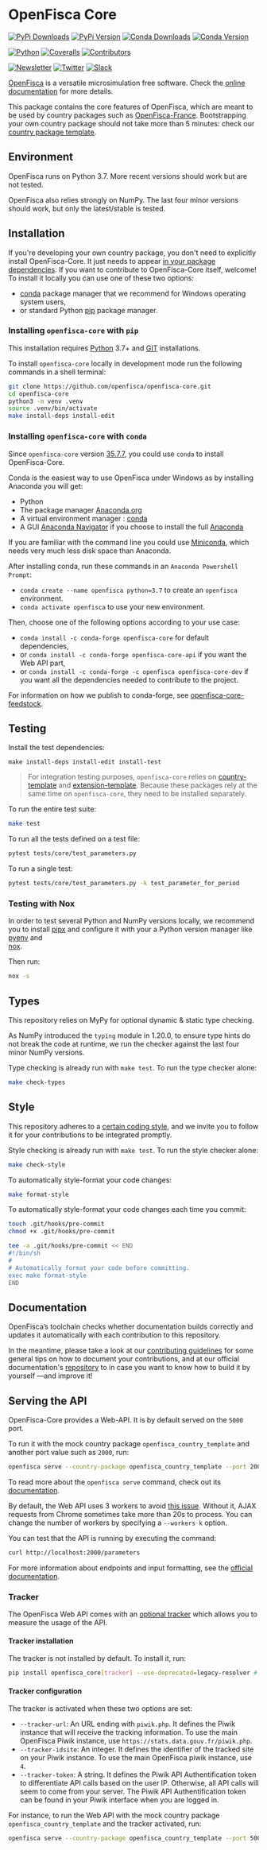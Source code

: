 # OpenFisca Core

[![PyPi Downloads](https://img.shields.io/pypi/dm/openfisca-core?label=pypi%2Fdownloads&style=for-the-badge)](https://pepy.tech/project/openfisca-core)
[![PyPi Version](https://img.shields.io/pypi/v/openfisca-core.svg?label=pypi%2Fversion&style=for-the-badge)](https://pypi.python.org/pypi/openfisca-core)
[![Conda Downloads](https://img.shields.io/conda/dn/conda-forge/openfisca-core?label=conda%2Fdownloads&style=for-the-badge)](https://anaconda.org/conda-forge/openfisca-core)
[![Conda Version](https://img.shields.io/conda/vn/conda-forge/openfisca-core.svg?label=conda%2Fversion&style=for-the-badge)](https://anaconda.org/conda-forge/openfisca-core)

[![Python](https://img.shields.io/pypi/pyversions/openfisca-core.svg?label=python&style=for-the-badge)](https://pypi.python.org/pypi/openfisca-core)
[![Coveralls](https://img.shields.io/coveralls/github/openfisca/openfisca-core/master.svg?label=code%20coverage&style=for-the-badge)](https://coveralls.io/github/openfisca/openfisca-core?branch=master)
[![Contributors](https://img.shields.io/github/contributors/openfisca/openfisca-core.svg?style=for-the-badge)](https://github.com/openfisca/openfisca-core/graphs/contributors)

[![Newsletter](https://img.shields.io/badge/newsletter-subscribe!-informational.svg?style=for-the-badge)](mailto:contact%40openfisca.org?subject=Subscribe%20to%20your%20newsletter%20%7C%20S'inscrire%20%C3%A0%20votre%20newsletter&body=%5BEnglish%20version%20below%5D%0A%0ABonjour%2C%0A%0AVotre%C2%A0pr%C3%A9sence%C2%A0ici%C2%A0nous%C2%A0ravit%C2%A0!%20%F0%9F%98%83%0A%0AEnvoyez-nous%20cet%20email%20pour%20que%20l'on%20puisse%20vous%20inscrire%20%C3%A0%20la%20newsletter.%20%0A%0AAh%C2%A0!%20Et%20si%20vous%20pouviez%20remplir%20ce%20petit%20questionnaire%2C%20%C3%A7a%20serait%20encore%20mieux%C2%A0!%0Ahttps%3A%2F%2Fgoo.gl%2Fforms%2F45M0VR1TYKD1RGzX2%0A%0AAmiti%C3%A9%2C%0AL%E2%80%99%C3%A9quipe%20OpenFisca%0A%0A%3D%3D%3D%3D%3D%3D%3D%3D%3D%3D%3D%3D%3D%3D%3D%3D%3D%3D%20ENGLISH%20VERSION%20%3D%3D%3D%3D%3D%3D%3D%3D%3D%3D%3D%3D%3D%3D%3D%3D%3D%3D%3D%3D%3D%3D%3D%0A%0AHi%2C%20%0A%0AWe're%20glad%20to%20see%20you%20here!%20%F0%9F%98%83%0A%0APlease%20send%20us%20this%20email%2C%20so%20we%20can%20subscribe%20you%20to%20the%20newsletter.%0A%0AAlso%2C%20if%20you%20can%20fill%20out%20this%20short%20survey%2C%20even%20better!%0Ahttps%3A%2F%2Fgoo.gl%2Fforms%2FsOg8K1abhhm441LG2%0A%0ACheers%2C%0AThe%20OpenFisca%20Team)
[![Twitter](https://img.shields.io/badge/twitter-follow%20us!-9cf.svg?style=for-the-badge)](https://twitter.com/intent/follow?screen_name=openfisca)
[![Slack](https://img.shields.io/badge/slack-join%20us!-blueviolet.svg?style=for-the-badge)](mailto:contact%40openfisca.org?subject=Join%20you%20on%20Slack%20%7C%20Nous%20rejoindre%20sur%20Slack&body=%5BEnglish%20version%20below%5D%0A%0ABonjour%2C%0A%0AVotre%C2%A0pr%C3%A9sence%C2%A0ici%C2%A0nous%C2%A0ravit%C2%A0!%20%F0%9F%98%83%0A%0ARacontez-nous%20un%20peu%20de%20vous%2C%20et%20du%20pourquoi%20de%20votre%20int%C3%A9r%C3%AAt%20de%20rejoindre%20la%20communaut%C3%A9%20OpenFisca%20sur%20Slack.%0A%0AAh%C2%A0!%20Et%20si%20vous%20pouviez%20remplir%20ce%20petit%20questionnaire%2C%20%C3%A7a%20serait%20encore%20mieux%C2%A0!%0Ahttps%3A%2F%2Fgoo.gl%2Fforms%2F45M0VR1TYKD1RGzX2%0A%0AN%E2%80%99oubliez%20pas%20de%20nous%20envoyer%20cet%20email%C2%A0!%20Sinon%2C%20on%20ne%20pourra%20pas%20vous%20contacter%20ni%20vous%20inviter%20sur%20Slack.%0A%0AAmiti%C3%A9%2C%0AL%E2%80%99%C3%A9quipe%20OpenFisca%0A%0A%3D%3D%3D%3D%3D%3D%3D%3D%3D%3D%3D%3D%3D%3D%3D%3D%3D%3D%20ENGLISH%20VERSION%20%3D%3D%3D%3D%3D%3D%3D%3D%3D%3D%3D%3D%3D%3D%3D%3D%3D%3D%3D%3D%3D%3D%3D%0A%0AHi%2C%20%0A%0AWe're%20glad%20to%20see%20you%20here!%20%F0%9F%98%83%0A%0APlease%20tell%20us%20a%20bit%20about%20you%20and%20why%20you%20want%20to%20join%20the%20OpenFisca%20community%20on%20Slack.%0A%0AAlso%2C%20if%20you%20can%20fill%20out%20this%20short%20survey%2C%20even%20better!%0Ahttps%3A%2F%2Fgoo.gl%2Fforms%2FsOg8K1abhhm441LG2.%0A%0ADon't%20forget%20to%20send%20us%20this%20email!%20Otherwise%20we%20won't%20be%20able%20to%20contact%20you%20back%2C%20nor%20invite%20you%20on%20Slack.%0A%0ACheers%2C%0AThe%20OpenFisca%20Team)

[OpenFisca](https://openfisca.org/doc/) is a versatile microsimulation free software. Check the [online documentation](https://openfisca.org/doc/) for more details.

This package contains the core features of OpenFisca, which are meant to be used by country packages such as [OpenFisca-France](https://github.com/openfisca/openfisca-france). Bootstrapping your own country package should not take more than 5 minutes: check our [country package template](https://github.com/openfisca/country-template).

## Environment

OpenFisca runs on Python 3.7. More recent versions should work but are not tested.

OpenFisca also relies strongly on NumPy. The last four minor versions should work, but only the latest/stable is tested.

## Installation

If you're developing your own country package, you don't need to explicitly install OpenFisca-Core. It just needs to appear [in your package dependencies](https://github.com/openfisca/openfisca-france/blob/100.0.0/setup.py#L60).
If you want to contribute to OpenFisca-Core itself, welcome!
To install it locally you can use one of these two options:
* [conda](https://docs.conda.io/en/latest/) package manager that we recommend for Windows operating system users,
* or standard Python [pip](https://packaging.python.org/en/latest/key_projects/#pip) package manager.

### Installing `openfisca-core` with `pip`

This installation requires [Python](https://www.python.org/downloads/) 3.7+ and [GIT](https://git-scm.com) installations.

To install `openfisca-core` locally in development mode run the following commands in a shell terminal:

```bash
git clone https://github.com/openfisca/openfisca-core.git
cd openfisca-core
python3 -m venv .venv
source .venv/bin/activate
make install-deps install-edit
```

### Installing `openfisca-core` with `conda`

Since `openfisca-core` version [35.7.7](https://anaconda.org/conda-forge/openfisca-core), you could use `conda` to install OpenFisca-Core.

Conda is the easiest way to use OpenFisca under Windows as by installing Anaconda you will get:
- Python
- The package manager [Anaconda.org](https://docs.anaconda.com/anacondaorg/user-guide/)
- A virtual environment manager : [conda](https://docs.conda.io/projects/conda/en/latest/user-guide/tasks/manage-environments.html)
- A GUI [Anaconda Navigator](https://docs.anaconda.com/anaconda/navigator/index.html) if you choose to install the full [Anaconda](https://www.anaconda.com/products/individual)

If you are familiar with the command line you could use [Miniconda](https://docs.conda.io/projects/conda/en/latest/user-guide/install/windows.html), which needs very much less disk space than Anaconda.

After installing conda, run these commands in an `Anaconda Powershell Prompt`:
- `conda create --name openfisca python=3.7` to create an `openfisca` environment.
- `conda activate openfisca` to use your new environment.

Then, choose one of the following options according to your use case:
- `conda install -c conda-forge openfisca-core` for default dependencies,
- or `conda install -c conda-forge openfisca-core-api` if you want the Web API part,
- or `conda install -c conda-forge -c openfisca openfisca-core-dev` if you want all the dependencies needed to contribute to the project.

For information on how we publish to conda-forge, see [openfisca-core-feedstock](https://github.com/openfisca/openfisca-core-feedstock/blob/master/recipe/README.md).

## Testing

Install the test dependencies:

```
make install-deps install-edit install-test
```

> For integration testing purposes, `openfisca-core` relies on
> [country-template](https://github.com/openfisca/country-template.git) and
> [extension-template](https://github.com/openfisca/extension-template.git).
> Because these packages rely at the same time on `openfisca-core`, they need
> to be installed separately.

To run the entire test suite:

```sh
make test
```

To run all the tests defined on a test file:

```sh
pytest tests/core/test_parameters.py
```

To run a single test:

```sh
pytest tests/core/test_parameters.py -k test_parameter_for_period
```

### Testing with Nox

In order to test several Python and NumPy versions locally, we recommend you to
install [pipx](https://pypa.github.io/pipx/installation/) and configure it with
your a Python version manager like [pyenv](https://github.com/pyenv/pyenv) and  
[nox](https://nox.thea.codes/en/stable/tutorial.html#installation).

Then run:

```sh
nox -s
```

## Types

This repository relies on MyPy for optional dynamic & static type checking.

As NumPy introduced the `typing` module in 1.20.0, to ensure type hints do not break the code at runtime, we run the checker against the last four minor NumPy versions.

Type checking is already run with `make test`. To run the type checker alone:

```sh
make check-types
```

## Style

This repository adheres to a [certain coding style](STYLEGUIDE.md), and we invite you to follow it for your contributions to be integrated promptly.

Style checking is already run with `make test`. To run the style checker alone:

```sh
make check-style
```

To automatically style-format your code changes:

```sh
make format-style
```

To automatically style-format your code changes each time you commit:

```sh
touch .git/hooks/pre-commit
chmod +x .git/hooks/pre-commit

tee -a .git/hooks/pre-commit << END
#!/bin/sh
#
# Automatically format your code before committing.
exec make format-style
END
```

## Documentation

OpenFisca’s toolchain checks whether documentation builds correctly and updates it automatically with each contribution to this repository.

In the meantime, please take a look at our [contributing guidelines](CONTRIBUTING.md) for some general tips on how to document your contributions, and at our official documentation's [repository](https://github.com/openfisca/openfisca-doc/blob/master/README.md) to in case you want to know how to build it by yourself —and improve it!

## Serving the API

OpenFisca-Core provides a Web-API. It is by default served on the `5000` port.

To run it with the mock country package `openfisca_country_template` and another port value such as `2000`, run:

```sh
openfisca serve --country-package openfisca_country_template --port 2000
```

To read more about the `openfisca serve` command, check out its [documentation](https://openfisca.org/doc/openfisca-python-api/openfisca_serve.html).

By default, the Web API uses 3 workers to avoid [this issue](http://stackoverflow.com/questions/11150343/slow-requests-on-local-flask-server). Without it, AJAX requests from Chrome sometimes take more than 20s to process. You can change the number of workers by specifying a `--workers k` option.

You can test that the API is running by executing the command:

```sh
curl http://localhost:2000/parameters
```
For more information about endpoints and input formatting, see the [official documentation](https://openfisca.org/doc/openfisca-web-api).

### Tracker

The OpenFisca Web API comes with an [optional tracker](https://github.com/openfisca/tracker) which allows you to measure the usage of the API.

#### Tracker installation

The tracker is not installed by default. To install it, run:

```sh
pip install openfisca_core[tracker] --use-deprecated=legacy-resolver # Or `pip install --editable ".[tracker]"` for an editable installation
```


#### Tracker configuration

The tracker is activated when these two options are set:

* `--tracker-url`: An URL ending with `piwik.php`. It defines the Piwik instance that will receive the tracking information. To use the main OpenFisca Piwik instance, use `https://stats.data.gouv.fr/piwik.php`.
* `--tracker-idsite`: An integer. It defines the identifier of the tracked site on your Piwik instance. To use the main OpenFisca piwik instance, use `4`.
* `--tracker-token`: A string. It defines the Piwik API Authentification token to differentiate API calls based on the user IP. Otherwise, all API calls will seem to come from your server. The Piwik API Authentification token can be found in your Piwik interface when you are logged in.

For instance, to run the Web API with the mock country package `openfisca_country_template` and the tracker activated, run:

```sh
openfisca serve --country-package openfisca_country_template --port 5000 --tracker-url https://stats.data.gouv.fr/piwik.php --tracker-idsite 4 --tracker-token $TRACKER_TOKEN
```
